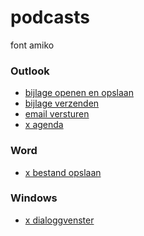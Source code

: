 # podcasts

font amiko

<!--
flow >
tekst >
naturalreaders >
check >
podcast
-->

### Outlook
- [bijlage openen en opslaan](podcasts/o_bijlagenopenen.md)
- [bijlage verzenden](podcasts/o_bijlagenverzenden.md)
- [email versturen](podcasts/o_emailversturen.md)
- [x agenda](podcasts/o_agenda.md)

### Word
- [x bestand opslaan](podcasts/w_bestandopslaan.md)

### Windows

- [x dialoggvenster](win_dialoggvenster.md)






